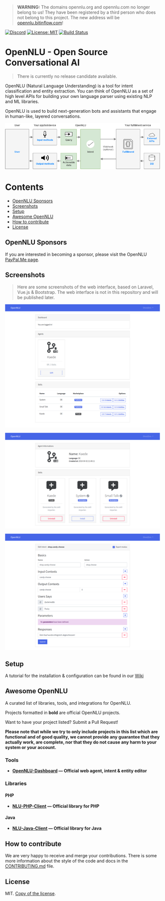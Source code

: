 > **WARNING:** The domains opennlu.org and opennlu.com no longer belong to us! They have been registered by a third person who does not belong to this project. The new address will be [opennlu.bitinflow.com](https://opennlu.bitinflow.com)!

[![Discord](https://discordapp.com/api/guilds/373468864098336768/embed.png)](https://ghostzero.me/discord)
[![License: MIT](https://img.shields.io/github/license/GhostZero/OpenNLU.svg)](https://opensource.org/licenses/MIT)
[![Build Status](https://img.shields.io/travis/GhostZero/OpenNLU/master.svg)](https://travis-ci.org/GhostZero/OpenNLU)

# OpenNLU - Open Source Conversational AI

> There is currently no release candidate available.

OpenNLU (Natural Language Understanding) is a tool for intent classification and entity extraction. You can think of OpenNLU as a set of high level APIs for building your own language parser using existing NLP and ML libraries.

OpenNLU is used to build next-generation bots and assistants that engage in human-like, layered conversations.

![OpenNLU Overview](docs/assets/images/OpenNLU.png)

# Contents

- [OpenNLU Sponsors](#opennlu-sponsors) 
- [Screenshots](#screenshots) 
- [Setup](#setup)
- [Awesome OpenNLU](#awesome-opennlu)
- [How to contribute](#how-to-contribute)
- [License](#license)

## OpenNLU Sponsors

If you are interested in becoming a sponsor, please visit the OpenNLU [PayPal.Me page](https://www.paypal.me/preussio).

## Screenshots

> Here are some screenshots of the web interface, based on Laravel, Vue.js & Bootstrap. The web interface is not in this repository and will be published later.

![OpenNLU Web - Home](docs/assets/images/screenshot-opennlu-index.png)

![OpenNLU Web - Agent Information](docs/assets/images/screenshot-opennlu-agent.png)

![OpenNLU Web - Intent Editor](docs/assets/images/screenshot-opennlu-intent.png)

## Setup

A tutorial for the installation & configuration can be found in our [Wiki](https://github.com/GhostZero/OpenNLU/wiki)

## Awesome OpenNLU

A curated list of libraries, tools, and integrations for OpenNLU.

Projects formatted in **bold** are official OpenNLU projects.

Want to have your project listed? Submit a Pull Request!

**Please note that while we try to only include projects in this list which are
functional and of good quality, we cannot provide any guarantee that they actually
work, are complete, nor that they do not cause any harm to your system or your account.**

### Tools

* **[OpenNLU-Dashboard](https://github.com/GhostZero/OpenNLU-Dashboard) — Official web agent, intent & entity editor**

### Libraries

#### PHP

* **[NLU-PHP-Client](https://git.preuss.io/KaedeAI/NLU-PHP-Client) — Official library for PHP**

#### Java

* **[NLU-Java-Client](https://git.preuss.io/KaedeAI/NLU-Java-Client) — Official library for Java**

## How to contribute

We are very happy to receive and merge your contributions. There is some more information about the style of the code and docs in the [CONTRIBUTING.md](CONTRIBUTING.md) file.

## License

MIT. [Copy of the license](LICENSE).
